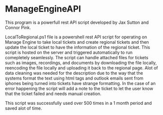 # ManageEngineAPI

This program is a powerfull rest API script developed by Jax Sutton and Connor Pink.

LocalToRegional.ps1 file is a powershell rest API script for operating on Manage Engine to take local tickets and create regional tickets and then update the local ticket to have the information of the regional ticket. This script is hosted on the server and triggered automatically to run comepletely seamlessly. 
The script can handle attached files for tickets such as images, recordings, and documents by downloading the file locally, reencoding the file locally and uploading it back to the regional page. 
Alot of data cleaning was needed for the description due to the way that the systems format the text using html tags and outlook emails sent from iphones being turned into tickets have strange formatting.
In the case of an error happening the script will add a note to the ticket to let the user know that the ticket failed and needs manual creation.

This script was successfully used over 500 times in a 1 month period and saved alot of time.



